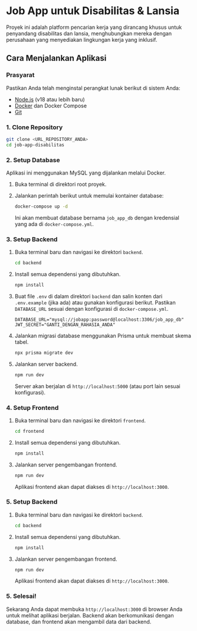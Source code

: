 # Job App untuk Disabilitas & Lansia

Proyek ini adalah platform pencarian kerja yang dirancang khusus untuk penyandang disabilitas dan lansia, menghubungkan mereka dengan perusahaan yang menyediakan lingkungan kerja yang inklusif.

## Cara Menjalankan Aplikasi

### Prasyarat

Pastikan Anda telah menginstal perangkat lunak berikut di sistem Anda:
- [Node.js](https://nodejs.org/) (v18 atau lebih baru)
- [Docker](https://www.docker.com/get-started) dan Docker Compose
- [Git](https://git-scm.com/)

### 1. Clone Repository

```bash
git clone <URL_REPOSITORY_ANDA>
cd job-app-disabilitas
```

### 2. Setup Database

Aplikasi ini menggunakan MySQL yang dijalankan melalui Docker.

1.  Buka terminal di direktori root proyek.
2.  Jalankan perintah berikut untuk memulai kontainer database:

    ```bash
    docker-compose up -d
    ```
    Ini akan membuat database bernama `job_app_db` dengan kredensial yang ada di `docker-compose.yml`.

### 3. Setup Backend

1.  Buka terminal baru dan navigasi ke direktori `backend`.

    ```bash
    cd backend
    ```

2.  Install semua dependensi yang dibutuhkan.

    ```bash
    npm install
    ```

3.  Buat file `.env` di dalam direktori `backend` dan salin konten dari `.env.example` (jika ada) atau gunakan konfigurasi berikut. Pastikan `DATABASE_URL` sesuai dengan konfigurasi di `docker-compose.yml`.

    ```env
    DATABASE_URL="mysql://jobapp:password@localhost:3306/job_app_db"
    JWT_SECRET="GANTI_DENGAN_RAHASIA_ANDA"
    ```

4.  Jalankan migrasi database menggunakan Prisma untuk membuat skema tabel.

    ```bash
    npx prisma migrate dev
    ```

5.  Jalankan server backend.

    ```bash
    npm run dev
    ```
    Server akan berjalan di `http://localhost:5000` (atau port lain sesuai konfigurasi).

### 4. Setup Frontend

1.  Buka terminal baru dan navigasi ke direktori `frontend`.

    ```bash
    cd frontend
    ```

2.  Install semua dependensi yang dibutuhkan.

    ```bash
    npm install
    ```

3.  Jalankan server pengembangan frontend.

    ```bash
    npm run dev
    ```
    Aplikasi frontend akan dapat diakses di `http://localhost:3000`.

### 5. Setup Backend

1.  Buka terminal baru dan navigasi ke direktori `backend`.

    ```bash
    cd backend
    ```

2.  Install semua dependensi yang dibutuhkan.

    ```bash
    npm install
    ```

3.  Jalankan server pengembangan frontend.

    ```bash
    npm run dev
    ```
    Aplikasi frontend akan dapat diakses di `http://localhost:3000`.

### 5. Selesai!

Sekarang Anda dapat membuka `http://localhost:3000` di browser Anda untuk melihat aplikasi berjalan. Backend akan berkomunikasi dengan database, dan frontend akan mengambil data dari backend.

